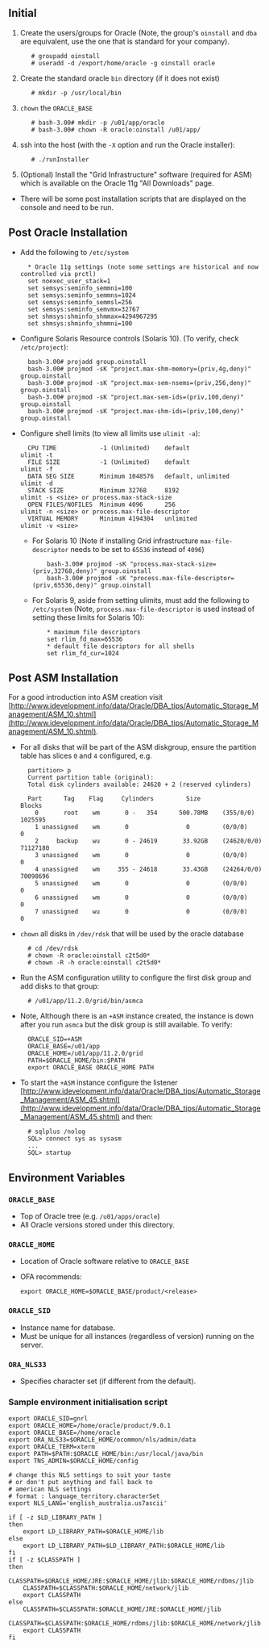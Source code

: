 <!--
Categories:
  - oracle
Tags:
  - oracle
  - install
  - installation
  - solaris
-->
## Initial

1. Create the users/groups for Oracle (Note, the group's `oinstall` and `dba` are equivalent, use the one that is standard for your company).

          # groupadd oinstall
          # useradd -d /export/home/oracle -g oinstall oracle

2. Create the standard oracle `bin` directory (if it does not exist)

          # mkdir -p /usr/local/bin

3. `chown` the `ORACLE_BASE`

          # bash-3.00# mkdir -p /u01/app/oracle
          # bash-3.00# chown -R oracle:oinstall /u01/app/

4. ssh into the host (with the `-X` option and run the Oracle installer):

          # ./runInstaller

5. (Optional) Install the "Grid Infrastructure" software (required for ASM) which is available on the Oracle 11g "All Downloads" page.
  - There will be some post installation scripts that are displayed on the console and need to be run.


## Post Oracle Installation ##

- Add the following to `/etc/system`

        * Oracle 11g settings (note some settings are historical and now controlled via prctl)
        set noexec_user_stack=1
        set semsys:seminfo_semmni=100
        set semsys:seminfo_semmns=1024
        set semsys:seminfo_semmsl=256
        set semsys:seminfo_semvmx=32767
        set shmsys:shminfo_shmmax=4294967295
        set shmsys:shminfo_shmmni=100

- Configure Solaris Resource controls (Solaris 10). (To verify, check `/etc/project`):

        bash-3.00# projadd group.oinstall
        bash-3.00# projmod -sK "project.max-shm-memory=(priv,4g,deny)" group.oinstall
        bash-3.00# projmod -sK "project.max-sem-nsems=(priv,256,deny)" group.oinstall
        bash-3.00# projmod -sK "project.max-sem-ids=(priv,100,deny)" group.oinstall
        bash-3.00# projmod -sK "project.max-shm-ids=(priv,100,deny)" group.oinstall

- Configure shell limits (to view all limits use `ulimit -a`):

        CPU TIME            -1 (Unlimited)    default               ulimit -t
        FILE SIZE           -1 (Unlimited)    default               ulimit -f
        DATA SEG SIZE       Minimum 1048576   default, unlimited    ulimit -d
        STACK SIZE          Minimum 32768     8192                  ulimit -s <size> or process.max-stack-size
        OPEN FILES/NOFILES  Minimum 4096      256                   ulimit -n <size> or process.max-file-descriptor
        VIRTUAL MEMORY      Minimum 4194304   unlimited             ulimit -v <size>


  - For Solaris 10 (Note if installing Grid infrastructure `max-file-descriptor` needs to be set to `65536` instead of `4096`)

            bash-3.00# projmod -sK "process.max-stack-size=(priv,32768,deny)" group.oinstall
            bash-3.00# projmod -sK "process.max-file-descriptor=(priv,65536,deny)" group.oinstall

  - For Solaris 9, aside from setting ulimits, must add the following to `/etc/system` (Note, `process.max-file-descriptor` is used instead of setting these limits for Solaris 10):

            * maximum file descriptors
            set rlim_fd_max=65536
            * default file descriptors for all shells
            set rlim_fd_cur=1024



## Post ASM Installation ##

For a good introduction into ASM creation visit [http://www.idevelopment.info/data/Oracle/DBA_tips/Automatic_Storage_Management/ASM_10.shtml](http://www.idevelopment.info/data/Oracle/DBA_tips/Automatic_Storage_Management/ASM_10.shtml).

- For all disks that will be part of the ASM diskgroup, ensure the partition table has slices `0` and `4` configured, e.g.

        partition> p
        Current partition table (original):
        Total disk cylinders available: 24620 + 2 (reserved cylinders)
        
        Part      Tag    Flag     Cylinders         Size            Blocks
          0       root    wm       0 -   354      500.78MB    (355/0/0)    1025595
          1 unassigned    wm       0                0         (0/0/0)            0
          2     backup    wu       0 - 24619       33.92GB    (24620/0/0) 71127180
          3 unassigned    wm       0                0         (0/0/0)            0
          4 unassigned    wm     355 - 24618       33.43GB    (24264/0/0) 70098696
          5 unassigned    wm       0                0         (0/0/0)            0
          6 unassigned    wm       0                0         (0/0/0)            0
          7 unassigned    wu       0                0         (0/0/0)            0

- `chown` all disks in `/dev/rdsk` that will be used by the oracle database

        # cd /dev/rdsk
        # chown -R oracle:oinstall c2t5d0*
        # chown -R -h oracle:oinstall c2t5d0*

- Run the ASM configuration utility to configure the first disk group and add disks to that group:

        # /u01/app/11.2.0/grid/bin/asmca

- Note, Although there is an `+ASM` instance created, the instance is down after you run `asmca` but the disk group is still available. To verify:

        ORACLE_SID=+ASM
        ORACLE_BASE=/u01/app
        ORACLE_HOME=/u01/app/11.2.0/grid
        PATH=$ORACLE_HOME/bin:$PATH
        export ORACLE_BASE ORACLE_HOME PATH
      

- To start the `+ASM` instance configure the listener [http://www.idevelopment.info/data/Oracle/DBA_tips/Automatic_Storage_Management/ASM_45.shtml](http://www.idevelopment.info/data/Oracle/DBA_tips/Automatic_Storage_Management/ASM_45.shtml) and then:

        # sqlplus /nolog
        SQL> connect sys as sysasm
        ...
        SQL> startup

## Environment Variables ##

### `ORACLE_BASE` ###

- Top of Oracle tree (e.g. `/u01/apps/oracle`)
- All Oracle versions stored under this directory.

### `ORACLE_HOME` ###

- Location of Oracle software relative to `ORACLE_BASE`
- OFA recommends:

      export ORACLE_HOME=$ORACLE_BASE/product/<release>

### `ORACLE_SID` ###

- Instance name for database.
- Must be unique for all instances (regardless of version) running on the server.

### `ORA_NLS33` ###

- Specifies character set (if different from the default).


### Sample environment initialisation script ###

    export ORACLE_SID=gnrl
    export ORACLE_HOME=/home/oracle/product/9.0.1
    export ORACLE_BASE=/home/oracle
    export ORA_NLS33=$ORACLE_HOME/ocommon/nls/admin/data
    export ORACLE_TERM=xterm
    export PATH=$PATH:$ORACLE_HOME/bin:/usr/local/java/bin
    export TNS_ADMIN=$ORACLE_HOME/config

    # change this NLS settings to suit your taste
    # or don't put anything and fall back to
    # american NLS settings
    # format : language_territory.characterSet
    export NLS_LANG='english_australia.us7ascii'

    if [ -z $LD_LIBRARY_PATH ]
    then
        export LD_LIBRARY_PATH=$ORACLE_HOME/lib
    else
        export LD_LIBRARY_PATH=$LD_LIBRARY_PATH:$ORACLE_HOME/lib
    fi
    if [ -z $CLASSPATH ]
    then
        CLASSPATH=$ORACLE_HOME/JRE:$ORACLE_HOME/jlib:$ORACLE_HOME/rdbms/jlib
        CLASSPATH=$CLASSPATH:$ORACLE_HOME/network/jlib
        export CLASSPATH
    else
        CLASSPATH=$CLASSPATH:$ORACLE_HOME/JRE:$ORACLE_HOME/jlib
        CLASSPATH=$CLASSPATH:$ORACLE_HOME/rdbms/jlib:$ORACLE_HOME/network/jlib
        export CLASSPATH
    fi

